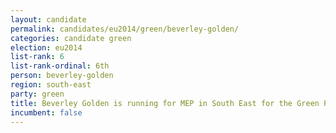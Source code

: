 ```yaml
---
layout: candidate
permalink: candidates/eu2014/green/beverley-golden/
categories: candidate green
election: eu2014
list-rank: 6
list-rank-ordinal: 6th
person: beverley-golden
region: south-east
party: green
title: Beverley Golden is running for MEP in South East for the Green Party
incumbent: false
---
```

